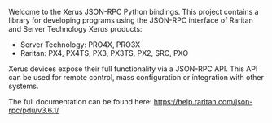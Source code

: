 Welcome to the Xerus JSON-RPC Python bindings. This project contains a library for developing programs using the JSON-RPC interface of Raritan and Server Technology Xerus products:

- Server Technology: PRO4X, PRO3X
- Raritan: PX4, PX4TS, PX3, PX3TS, PX2, SRC, PXO

Xerus devices expose their full functionality via a JSON-RPC API. This API can be used for remote control, mass configuration or integration with other systems.

The full documentation can be found here: https://help.raritan.com/json-rpc/pdu/v3.6.1/
